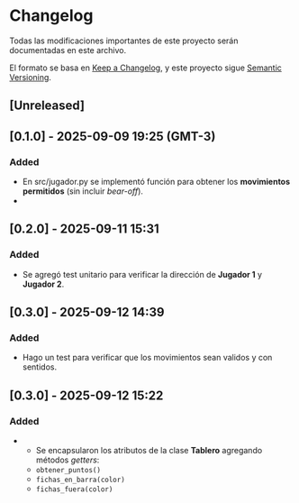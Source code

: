 # Changelog
Todas las modificaciones importantes de este proyecto serán documentadas en este archivo.

El formato se basa en [Keep a Changelog](https://keepachangelog.com/en/1.1.0/),
y este proyecto sigue [Semantic Versioning](https://semver.org/lang/es/).

## [Unreleased]

## [0.1.0] - 2025-09-09 19:25 (GMT-3)
### Added
- En src/jugador.py se implementó función para obtener los **movimientos permitidos** (sin incluir *bear-off*).
- 

## [0.2.0] - 2025-09-11 15:31
### Added
- Se agregó test unitario para verificar la dirección de **Jugador 1** y **Jugador 2**.

## [0.3.0] - 2025-09-12 14:39
### Added
- Hago un test para verificar que los movimientos sean validos y con sentidos. 

## [0.3.0] - 2025-09-12 15:22
### Added
- - Se encapsularon los atributos de la clase **Tablero** agregando métodos *getters*:
  - `obtener_puntos()`
  - `fichas_en_barra(color)`
  - `fichas_fuera(color)`



